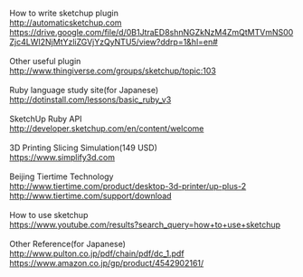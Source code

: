 How to write sketchup plugin<BR>
http://automaticsketchup.com<BR>
https://drive.google.com/file/d/0B1JtraED8shnNGZkNzM4ZmQtMTVmNS00Zjc4LWI2NjMtYzliZGVjYzQyNTU5/view?ddrp=1&hl=en#<BR>
<BR>
Other useful plugin<BR>
http://www.thingiverse.com/groups/sketchup/topic:103<BR>
<BR>
Ruby language study site(for Japanese)<BR>
http://dotinstall.com/lessons/basic_ruby_v3<BR>
<BR>
SketchUp Ruby API <BR>
http://developer.sketchup.com/en/content/welcome<BR>
<BR>
3D Printing Slicing Simulation(149 USD)<BR>
https://www.simplify3d.com<BR>
<BR>
Beijing Tiertime Technology<BR>
http://www.tiertime.com/product/desktop-3d-printer/up-plus-2<BR>
http://www.tiertime.com/support/download<BR>
<BR>
How to use sketchup<BR>
https://www.youtube.com/results?search_query=how+to+use+sketchup<BR>
<BR>
Other Reference(for Japanese)<BR>
http://www.pulton.co.jp/pdf/chain/pdf/dc_1.pdf<BR>
https://www.amazon.co.jp/gp/product/4542902161/<BR>
